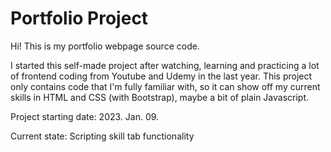 # Portfolio Project

Hi! This is my portfolio webpage source code.

I started this self-made project after watching, learning and practicing a lot of frontend coding from Youtube and Udemy in the last year. This project only contains code that I'm fully familiar with, so it can show off my current skills in HTML and CSS (with Bootstrap), maybe a bit of plain Javascript.

Project starting date: 2023. Jan. 09.

Current state: Scripting skill tab functionality
